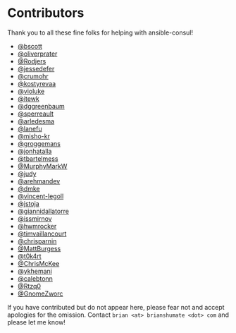 # Contributors

Thank you to all these fine folks for helping with ansible-consul!

- [@bscott](https://github.com/bscott)
- [@oliverprater](https://github.com/oliverprater)
- [@Rodjers](https://github.com/Rodjers)
- [@jessedefer](https://github.com/jessedefer)
- [@crumohr](https://github.com/crumohr)
- [@kostyrevaa](https://github.com/kostyrevaa)
- [@violuke](https://github.com/violuke)
- [@itewk](https://github.com/itewk)
- [@dggreenbaum](https://github.com/dggreenbaum)
- [@sperreault](https://github.com/sperreault)
- [@arledesma](https://github.com/arledesma)
- [@lanefu](https://github.com/lanefu)
- [@misho-kr](https://github.com/misho-kr)
- [@groggemans](https://github.com/groggemans)
- [@jonhatalla](https://github.com/jonhatalla)
- [@tbartelmess](https://github.com/tbartelmess)
- [@MurphyMarkW](https://github.com/MurphyMarkW)
- [@judy](http://judy.github.io)
- [@arehmandev](https://github.com/arehmandev)
- [@dmke](https://github.com/dmke)
- [@vincent-legoll](https://github.com/vincent-legoll)
- [@jstoja](https://github.com/jstoja)
- [@giannidallatorre](https://github.com/giannidallatorre)
- [@issmirnov](https://github.com/issmirnov)
- [@hwmrocker](https://github.com/hwmrocker)
- [@timvaillancourt](https://github.com/timvaillancourt)
- [@chrisparnin](https://github.com/chrisparnin)
- [@MattBurgess](https://github.com/MattBurgess)
- [@t0k4rt](https://github.com/@t0k4rt)
- [@ChrisMcKee](https://github.com/ChrisMcKee)
- [@ykhemani](https://github.com/ykhemani)
- [@calebtonn](https://github.com/calebtonn)
- [@Rtzq0](https://github.com/Rtzq0)
- [@GnomeZworc](https://github.com/GnomeZworc)

If you have contributed but do not appear here, please fear not and accept
apologies for the omission. Contact `brian <at> brianshumate <dot> com` and
please let me know!
